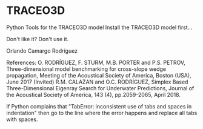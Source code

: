 # TRACEO3D
Python Tools for the TRACEO3D model
Install the TRACEO3D model first...

Don't like it? Don't use it. 

Orlando Camargo Rodríguez

References: 
O. RODRÍGUEZ, F. STURM, M.B. PORTER and P.S. PETROV, Three-dimensional model benchmarking for cross-slope wedge propagation, Meeting of the Acoustical Society of America, Boston (USA), June 2017 (Invited)
R.M. CALAZAN and O.C. RODRÍGUEZ, Simplex Based Three-Dimensional Eigenray Search for Underwater Predictions, Journal of the Acoustical Society of America, 143 (4), pp.2059-2065, April 2018. 

If Python complains that
"TabError: inconsistent use of tabs and spaces in indentation" 
then go to the line where the error happens and replace all tabs with spaces. 
